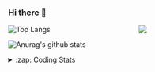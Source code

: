 ### Hi there 👋

<!--
**tao8687/tao8687** is a ✨ _special_ ✨ repository because its `README.md` (this file) appears on your GitHub profile.

Here are some ideas to get you started:

- 🔭 I’m currently working on ...
- 🌱 I’m currently learning ...
- 👯 I’m looking to collaborate on ...
- 🤔 I’m looking for help with ...
- 💬 Ask me about ...
- 📫 How to reach me: ...
- 😄 Pronouns: ...
- ⚡ Fun fact: ...
-->

<img align='right' src="https://media.giphy.com/media/M9gbBd9nbDrOTu1Mqx/giphy.gif" width="240">

  
![Top Langs](https://github-readme-stats.vercel.app/api/top-langs/?username=tao8687&layout=compact&title_color=23238E&text_color=A67D3D)

![Anurag's github stats](https://github-readme-stats.vercel.app/api?username=tao8687&show_icons=true&&text_color=A67D3D&title_color=23238E&show_icons=false&count_private=true&hide=stars)

<details>
  <summary>:zap: Coding Stats</summary>
  <br>
    
<!--START_SECTION:waka-->
![Profile Views](http://img.shields.io/badge/Profile%20Views-0-blue)

**🐱 My GitHub Data** 

> 📦 1.5 MB Used in GitHub's Storage 
 > 
> 🚫 Not Opted to Hire
 > 
> 📜 50 Public Repositories 
 > 
> 🔑 25 Private Repositories 
 > 
**I'm an Early 🐤** 

```text
🌞 Morning                1344 commits        ██████████████████████░░░   86.60 % 
🌆 Daytime                87 commits          █░░░░░░░░░░░░░░░░░░░░░░░░   05.61 % 
🌃 Evening                117 commits         ██░░░░░░░░░░░░░░░░░░░░░░░   07.54 % 
🌙 Night                  4 commits           ░░░░░░░░░░░░░░░░░░░░░░░░░   00.26 % 
```
📅 **I'm Most Productive on Wednesday** 

```text
Monday                   224 commits         ████░░░░░░░░░░░░░░░░░░░░░   14.43 % 
Tuesday                  210 commits         ███░░░░░░░░░░░░░░░░░░░░░░   13.53 % 
Wednesday                277 commits         ████░░░░░░░░░░░░░░░░░░░░░   17.85 % 
Thursday                 202 commits         ███░░░░░░░░░░░░░░░░░░░░░░   13.02 % 
Friday                   220 commits         ████░░░░░░░░░░░░░░░░░░░░░   14.18 % 
Saturday                 214 commits         ███░░░░░░░░░░░░░░░░░░░░░░   13.79 % 
Sunday                   205 commits         ███░░░░░░░░░░░░░░░░░░░░░░   13.21 % 
```


📊 **This Week I Spent My Time On** 

```text
🕑︎ Time Zone: Asia/Shanghai

💬 Programming Languages: 
YAML                     2 hrs 38 mins       █████████░░░░░░░░░░░░░░░░   37.88 % 
Other                    2 hrs 11 mins       ████████░░░░░░░░░░░░░░░░░   31.42 % 
C++                      1 hr 10 mins        ████░░░░░░░░░░░░░░░░░░░░░   16.77 % 
Markdown                 16 mins             █░░░░░░░░░░░░░░░░░░░░░░░░   04.03 % 
CMake                    13 mins             █░░░░░░░░░░░░░░░░░░░░░░░░   03.24 % 

🔥 Editors: 
VS Code                  6 hrs 59 mins       █████████████████████████   100.00 % 

🐱‍💻 Projects: 
wheeltec_robot           2 hrs 17 mins       ████████░░░░░░░░░░░░░░░░░   32.81 % 
warehouse_simulation_tool57 mins             ███░░░░░░░░░░░░░░░░░░░░░░   13.67 % 
navigation_tutorials     46 mins             ███░░░░░░░░░░░░░░░░░░░░░░   11.00 % 
ackermann_gazebo         39 mins             ██░░░░░░░░░░░░░░░░░░░░░░░   09.39 % 
autox                    31 mins             ██░░░░░░░░░░░░░░░░░░░░░░░   07.53 % 

💻 Operating System: 
Linux                    6 hrs 59 mins       █████████████████████████   100.00 % 
```

**I Mostly Code in Python** 

```text
Python                   9 repos             ████████░░░░░░░░░░░░░░░░░   30.00 % 
C++                      8 repos             ███████░░░░░░░░░░░░░░░░░░   26.67 % 
JavaScript               2 repos             ██░░░░░░░░░░░░░░░░░░░░░░░   06.67 % 
Batchfile                1 repo              █░░░░░░░░░░░░░░░░░░░░░░░░   03.33 % 
HTML                     1 repo              █░░░░░░░░░░░░░░░░░░░░░░░░   03.33 % 
```



**Timeline**

![Lines of Code chart](https://raw.githubusercontent.com/tao8687/tao8687/master/assets/bar_graph.png)


 Last Updated on 15/04/2024 03:29:38 UTC
<!--END_SECTION:waka-->
</details>
